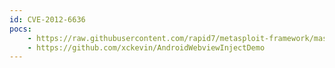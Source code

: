 ```yaml
---
id: CVE-2012-6636
pocs:
    - https://raw.githubusercontent.com/rapid7/metasploit-framework/master/modules/exploits/android/browser/webview_addjavascriptinterface.rb
    - https://github.com/xckevin/AndroidWebviewInjectDemo
---
```

